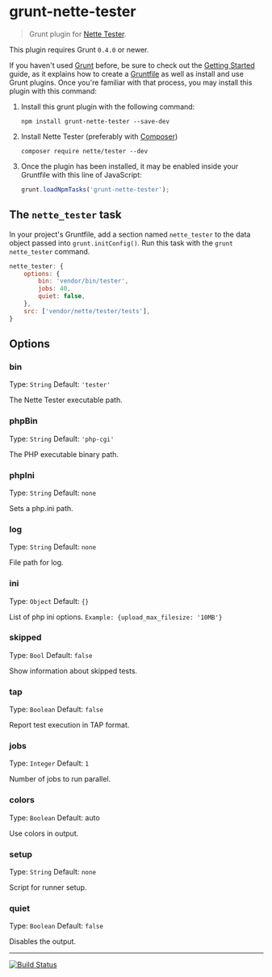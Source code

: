 grunt-nette-tester
==================

> Grunt plugin for [Nette Tester](http://tester.nette.org).

This plugin requires Grunt `0.4.0` or newer.

If you haven't used [Grunt](http://gruntjs.com/) before, be sure to check out the [Getting Started](http://gruntjs.com/getting-started) guide, as it explains how to create a [Gruntfile](http://gruntjs.com/sample-gruntfile) as well as install and use Grunt plugins. Once you're familiar with that process, you may install this plugin with this command:

1. Install this grunt plugin with the following command:
	```
	npm install grunt-nette-tester --save-dev
	```

2. Install Nette Tester (preferably with [Composer](http://getcomposer.org))
	```
	composer require nette/tester --dev
	```

3. Once the plugin has been installed, it may be enabled inside your Gruntfile with this line of JavaScript:
	```js
	grunt.loadNpmTasks('grunt-nette-tester');
	```


The `nette_tester` task
-----------------------

In your project's Gruntfile, add a section named `nette_tester` to the data object passed into `grunt.initConfig()`.
Run this task with the `grunt nette_tester` command.

```js
nette_tester: {
	options: {
		bin: 'vendor/bin/tester',
		jobs: 40,
		quiet: false,
	},
	src: ['vendor/nette/tester/tests'],
}
```

Options
-------

### bin
Type: `String` Default: `'tester'`

The Nette Tester executable path.

### phpBin
Type: `String` Default: `'php-cgi'`

The PHP executable binary path.

### phpIni
Type: `String` Default: `none`

Sets a php.ini path.

### log
Type: `String` Default: `none`

File path for log.

### ini
Type: `Object` Default: `{}`

List of php ini options. `Example: {upload_max_filesize: '10MB'}`

### skipped
Type: `Bool` Default: `false`

Show information about skipped tests.

### tap
Type: `Boolean` Default: `false`

Report test execution in TAP format.

### jobs
Type: `Integer` Default: `1`

Number of jobs to run parallel.

### colors
Type: `Boolean` Default: auto

Use colors in output.

### setup
Type: `String` Default: `none`

Script for runner setup.

### quiet
Type: `Boolean` Default: `false`

Disables the output.

-----

[![Build Status](https://secure.travis-ci.org/nette/grunt-nette-tester.png?branch=master)](http://travis-ci.org/nette/grunt-nette-tester)
